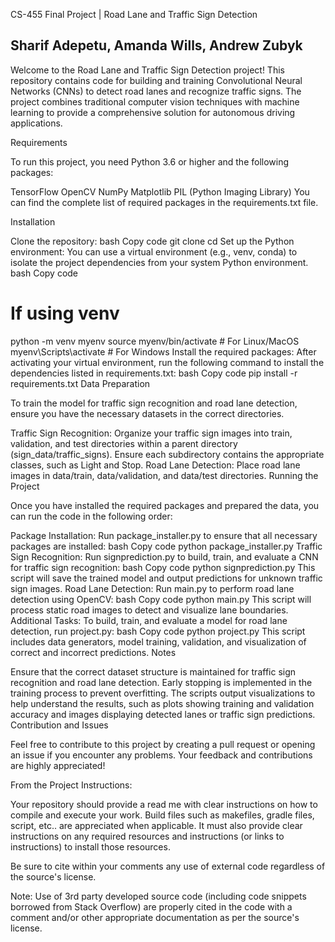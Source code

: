 CS-455 Final Project | Road Lane and Traffic Sign Detection

Sharif Adepetu, Amanda Wills, Andrew Zubyk
-------------------------------------------------------------

Welcome to the Road Lane and Traffic Sign Detection project! This repository contains code for building and training Convolutional Neural Networks (CNNs) to detect road lanes and recognize traffic signs. The project combines traditional computer vision techniques with machine learning to provide a comprehensive solution for autonomous driving applications.

Requirements

To run this project, you need Python 3.6 or higher and the following packages:

TensorFlow
OpenCV
NumPy
Matplotlib
PIL (Python Imaging Library)
You can find the complete list of required packages in the requirements.txt file.

Installation

Clone the repository:
bash
Copy code
git clone <your-repository-url>
cd <your-repository-folder>
Set up the Python environment:
You can use a virtual environment (e.g., venv, conda) to isolate the project dependencies from your system Python environment.
bash
Copy code
# If using venv
python -m venv myenv
source myenv/bin/activate  # For Linux/MacOS
myenv\Scripts\activate     # For Windows
Install the required packages:
After activating your virtual environment, run the following command to install the dependencies listed in requirements.txt:
bash
Copy code
pip install -r requirements.txt
Data Preparation

To train the model for traffic sign recognition and road lane detection, ensure you have the necessary datasets in the correct directories.

Traffic Sign Recognition:
Organize your traffic sign images into train, validation, and test directories within a parent directory (sign_data/traffic_signs).
Ensure each subdirectory contains the appropriate classes, such as Light and Stop.
Road Lane Detection:
Place road lane images in data/train, data/validation, and data/test directories.
Running the Project

Once you have installed the required packages and prepared the data, you can run the code in the following order:

Package Installation:
Run package_installer.py to ensure that all necessary packages are installed:
bash
Copy code
python package_installer.py
Traffic Sign Recognition:
Run signprediction.py to build, train, and evaluate a CNN for traffic sign recognition:
bash
Copy code
python signprediction.py
This script will save the trained model and output predictions for unknown traffic sign images.
Road Lane Detection:
Run main.py to perform road lane detection using OpenCV:
bash
Copy code
python main.py
This script will process static road images to detect and visualize lane boundaries.
Additional Tasks:
To build, train, and evaluate a model for road lane detection, run project.py:
bash
Copy code
python project.py
This script includes data generators, model training, validation, and visualization of correct and incorrect predictions.
Notes

Ensure that the correct dataset structure is maintained for traffic sign recognition and road lane detection.
Early stopping is implemented in the training process to prevent overfitting.
The scripts output visualizations to help understand the results, such as plots showing training and validation accuracy and images displaying detected lanes or traffic sign predictions.
Contribution and Issues

Feel free to contribute to this project by creating a pull request or opening an issue if you encounter any problems. Your feedback and contributions are highly appreciated!


From the Project Instructions:

Your repository should provide a read me with clear instructions on how to compile and execute your work.
Build files such as makefiles, gradle files, script, etc.. are appreciated when applicable.
It must also provide clear instructions on any required resources and instructions (or links to instructions) to install those resources.

Be sure to cite within your comments any use of external code regardless of the source's license.

Note: Use of 3rd party developed source code (including code snippets borrowed from Stack Overflow) are properly cited in the code with a comment and/or other appropriate documentation as per the source's license.
